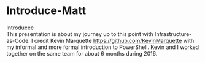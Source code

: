 # Introduce-Matt
Introducee  
This presentation is about my journey up to this point with Infrastructure-as-Code.  I credit Kevin Marquette https://github.com/KevinMarquette with my informal and more formal introduction to PowerShell.  Kevin and I worked together on the same team for about 6 months during 2016.  

